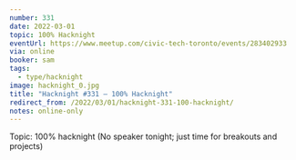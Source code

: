 ```yaml
---
number: 331
date: 2022-03-01
topic: 100% Hacknight
eventUrl: https://www.meetup.com/civic-tech-toronto/events/283402933
via: online
booker: sam
tags:
  - type/hacknight
image: hacknight_0.jpg
title: "Hacknight #331 – 100% Hacknight"
redirect_from: /2022/03/01/hacknight-331-100-hacknight/
notes: online-only
---
```


Topic:
100% hacknight
(No speaker tonight; just time for breakouts and projects)
